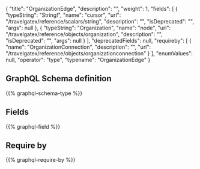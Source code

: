 {
  "title": "OrganizationEdge",
  "description": "",
  "weight": 1,
  "fields": [
    {
      "typeString": "String!",
      "name": "cursor",
      "url": "/travelgatex/reference/scalars/string",
      "description": "",
      "isDeprecated": "",
      "args": null
    },
    {
      "typeString": "Organization",
      "name": "node",
      "url": "/travelgatex/reference/objects/organization",
      "description": "",
      "isDeprecated": "",
      "args": null
    }
  ],
  "deprecatedFields": null,
  "requireby": [
    {
      "name": "OrganizationConnection",
      "description": "",
      "url": "/travelgatex/reference/objects/organizationconnection"
    }
  ],
  "enumValues": null,
  "operator": "type",
  "typename": "OrganizationEdge"
}
## GraphQL Schema definition

{{% graphql-schema-type %}}

## Fields

{{% graphql-field %}}

## Require by

{{% graphql-require-by %}}
